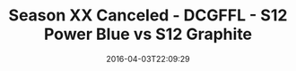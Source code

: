---
title: Season XX Canceled - DCGFFL - S12 Power Blue vs S12 Graphite
teams-score:
- team: _teams/s12-power-blue.md
  score: 20
- team: _teams/s12-graphite.md
  score: 14
mvp: Jim R. (Graphite); Marvin W. (Power Blue)
game-ball: Rob W. (Graphite); Clint D. (Power Blue)
sportsperson: ''
season: 12
week: 4
date: '2016-04-03T22:09:29'
pageid: season-12-week-4-april-3-2016-4189-vs-4184
---
